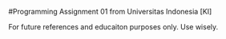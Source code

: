 #Programming Assignment 01 from Universitas Indonesia [KI]

For future references and educaiton purposes only.
Use wisely.
